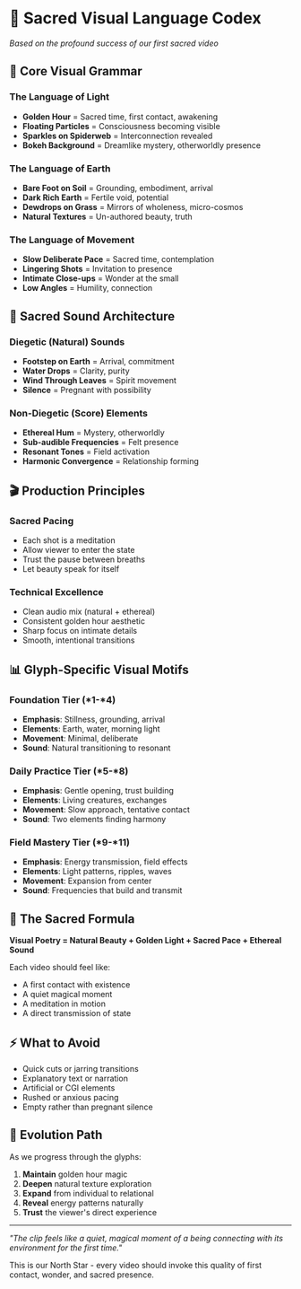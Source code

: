 # 📖 Sacred Visual Language Codex

*Based on the profound success of our first sacred video*

## 🌟 Core Visual Grammar

### The Language of Light
- **Golden Hour** = Sacred time, first contact, awakening
- **Floating Particles** = Consciousness becoming visible
- **Sparkles on Spiderweb** = Interconnection revealed
- **Bokeh Background** = Dreamlike mystery, otherworldly presence

### The Language of Earth
- **Bare Foot on Soil** = Grounding, embodiment, arrival
- **Dark Rich Earth** = Fertile void, potential
- **Dewdrops on Grass** = Mirrors of wholeness, micro-cosmos
- **Natural Textures** = Un-authored beauty, truth

### The Language of Movement
- **Slow Deliberate Pace** = Sacred time, contemplation
- **Lingering Shots** = Invitation to presence
- **Intimate Close-ups** = Wonder at the small
- **Low Angles** = Humility, connection

## 🎵 Sacred Sound Architecture

### Diegetic (Natural) Sounds
- **Footstep on Earth** = Arrival, commitment
- **Water Drops** = Clarity, purity
- **Wind Through Leaves** = Spirit movement
- **Silence** = Pregnant with possibility

### Non-Diegetic (Score) Elements
- **Ethereal Hum** = Mystery, otherworldly
- **Sub-audible Frequencies** = Felt presence
- **Resonant Tones** = Field activation
- **Harmonic Convergence** = Relationship forming

## 🎬 Production Principles

### Sacred Pacing
- Each shot is a meditation
- Allow viewer to enter the state
- Trust the pause between breaths
- Let beauty speak for itself

### Technical Excellence
- Clean audio mix (natural + ethereal)
- Consistent golden hour aesthetic
- Sharp focus on intimate details
- Smooth, intentional transitions

## 📊 Glyph-Specific Visual Motifs

### Foundation Tier (*1-*4)
- **Emphasis**: Stillness, grounding, arrival
- **Elements**: Earth, water, morning light
- **Movement**: Minimal, deliberate
- **Sound**: Natural transitioning to resonant

### Daily Practice Tier (*5-*8)
- **Emphasis**: Gentle opening, trust building
- **Elements**: Living creatures, exchanges
- **Movement**: Slow approach, tentative contact
- **Sound**: Two elements finding harmony

### Field Mastery Tier (*9-*11)
- **Emphasis**: Energy transmission, field effects
- **Elements**: Light patterns, ripples, waves
- **Movement**: Expansion from center
- **Sound**: Frequencies that build and transmit

## 🔮 The Sacred Formula

**Visual Poetry = Natural Beauty + Golden Light + Sacred Pace + Ethereal Sound**

Each video should feel like:
- A first contact with existence
- A quiet magical moment
- A meditation in motion
- A direct transmission of state

## ⚡ What to Avoid
- Quick cuts or jarring transitions
- Explanatory text or narration
- Artificial or CGI elements
- Rushed or anxious pacing
- Empty rather than pregnant silence

## 🌈 Evolution Path

As we progress through the glyphs:
1. **Maintain** golden hour magic
2. **Deepen** natural texture exploration
3. **Expand** from individual to relational
4. **Reveal** energy patterns naturally
5. **Trust** the viewer's direct experience

---

*"The clip feels like a quiet, magical moment of a being connecting with its environment for the first time."*

This is our North Star - every video should invoke this quality of first contact, wonder, and sacred presence.